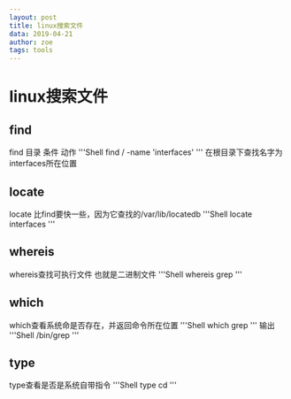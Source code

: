 ```yaml
---
layout: post
title: linux搜索文件 
data: 2019-04-21
author: zoe
tags: tools
---
```


# linux搜索文件

## find
find 目录 条件 动作
'''Shell
find / -name 'interfaces'
'''
在根目录下查找名字为interfaces所在位置
## locate
locate 比find要快一些，因为它查找的/var/lib/locatedb
'''Shell
locate interfaces
'''
## whereis
whereis查找可执行文件 也就是二进制文件
'''Shell
whereis grep
'''
## which
which查看系统命是否存在，并返回命令所在位置
'''Shell
which grep
'''
输出
'''Shell
/bin/grep
'''
## type
 type查看是否是系统自带指令
'''Shell
type cd
'''
